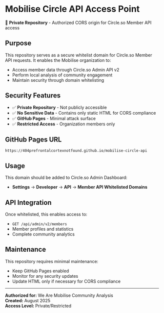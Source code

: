 # Mobilise Circle API Access Point

🔐 **Private Repository** - Authorized CORS origin for Circle.so Member API access

## Purpose

This repository serves as a secure whitelist domain for Circle.so Member API requests. It enables the Mobilise organization to:

- Access member data through Circle.so Admin API v2
- Perform local analysis of community engagement
- Maintain security through domain whitelisting

## Security Features

- ✅ **Private Repository** - Not publicly accessible
- ✅ **No Sensitive Data** - Contains only static HTML for CORS compliance
- ✅ **GitHub Pages** - Minimal attack surface
- ✅ **Restricted Access** - Organization members only

## GitHub Pages URL

```
https://404prefrontalcortexnotfound.github.io/mobilise-circle-api
```

## Usage

This domain should be added to Circle.so Admin Dashboard:
- **Settings** → **Developer** → **API** → **Member API Whitelisted Domains**

## API Integration

Once whitelisted, this enables access to:
- `GET /api/admin/v2/members` 
- Member profiles and statistics
- Complete community analytics

## Maintenance

This repository requires minimal maintenance:
- Keep GitHub Pages enabled
- Monitor for any security updates
- Update HTML only if necessary for CORS compliance

---

**Authorized for:** We Are Mobilise Community Analysis  
**Created:** August 2025  
**Access Level:** Private/Restricted
